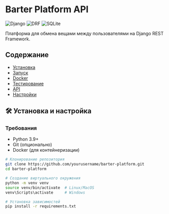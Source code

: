 # Barter Platform API

![Django](https://img.shields.io/badge/Django-4.2-green)
![DRF](https://img.shields.io/badge/DRF-3.14-blue)
![SQLite](https://img.shields.io/badge/SQLite-3-lightgrey)

Платформа для обмена вещами между пользователями на Django REST Framework.

## Содержание
- [Установка](#-установка-и-настройка)
- [Запуск](#-запуск-сервера)
- [Docker](#-docker-развертывание)
- [Тестирование](#-тестирование)
- [API](#-api-endpoints)
- [Настройки](#-настройка-окружения)

## 🛠 Установка и настройка

### Требования
- Python 3.9+
- Git (опционально)
- Docker (для контейнеризации)

```bash
# Клонирование репозитория
git clone https://github.com/yourusername/barter-platform.git
cd barter-platform

# Создание виртуального окружения
python -m venv venv
source venv/bin/activate  # Linux/MacOS
venv\Scripts\activate     # Windows

# Установка зависимостей
pip install -r requirements.txt

